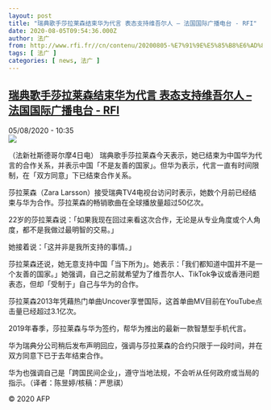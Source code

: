 ```yaml
---
layout: post
title: "瑞典歌手莎拉莱森结束华为代言 表态支持维吾尔人 – 法国国际广播电台 - RFI"
date: 2020-08-05T09:54:36.000Z
author: 法广
from: http://www.rfi.fr//cn/contenu/20200805-%E7%91%9E%E5%85%B8%E6%AD%8C%E6%89%8B%E8%8E%8E%E6%8B%89%E8%8E%B1%E6%A3%AE%E7%BB%93%E6%9D%9F%E5%8D%8E%E4%B8%BA%E4%BB%A3%E8%A8%80-%E8%A1%A8%E6%80%81%E6%94%AF%E6%8C%81%E7%BB%B4%E5%90%BE%E5%B0%94%E4%BA%BA
tags: [ 法广 ]
categories: [ news, 法广 ]
---
```

<!--1596621276000-->
[瑞典歌手莎拉莱森结束华为代言 表态支持维吾尔人 – 法国国际广播电台 - RFI](http://www.rfi.fr//cn/contenu/20200805-%E7%91%9E%E5%85%B8%E6%AD%8C%E6%89%8B%E8%8E%8E%E6%8B%89%E8%8E%B1%E6%A3%AE%E7%BB%93%E6%9D%9F%E5%8D%8E%E4%B8%BA%E4%BB%A3%E8%A8%80-%E8%A1%A8%E6%80%81%E6%94%AF%E6%8C%81%E7%BB%B4%E5%90%BE%E5%B0%94%E4%BA%BA)
------

<div>
<div>05/08/2020 - 10:35</div><img src="https://s.rfi.fr/media/display/7da2fea0-d6fa-11ea-a161-005056a98db9/w:310/p:16x9/int0011b.200805163502.jpg"><div class="t-content__body u-clearfix"><div class="m-interstitial"></div><p>（法新社斯德哥尔摩4日电）    瑞典歌手莎拉莱森今天表示，她已结束为中国华为代言的合作关系，并表示中国「不是友善的国家」。但华为表示，代言一直有时间限制，在「双方同意」下已结束合作关系。</p><p>    莎拉莱森（Zara Larsson）接受瑞典TV4电视台访问时表示，她数个月前已经结束与华为合作。莎拉莱森的畅销歌曲在全球播放量超过50亿次。</p><p>    22岁的莎拉莱森说：「如果我现在回过来看这次合作，无论是从专业角度或个人角度，都不是我做过最明智的交易。」</p><p>    她接着说：「这并非是我所支持的事情。」</p><p>    莎拉莱森还说，她无意支持中国「当下所为」。她表示：「我们都知道中国并不是一个友善的国家。」她强调，自己之前就希望为了维吾尔人、TikTok争议或香港问题表态，但却「受制于」自己与华为的合作。</p><p>    莎拉莱森2013年凭藉热门单曲Uncover享誉国际，这首单曲MV目前在YouTube点击量已经超过3.1亿次。</p><p>    2019年春季，莎拉莱森与华为签约，帮华为推出的最新一款智慧型手机代言。</p><p>    华为瑞典分公司稍后发布声明回应，强调与莎拉莱森的合约只限于一段时间，并在双方同意下已于去年结束合作。</p><p>    华为也强调自己是「跨国民间企业」，遵守当地法规，不会听从任何政府或当局的指示。（译者：陈昱婷/核稿：严思祺）</p><p class="t-copyright">© 2020 AFP</p>        </div>
</div>

